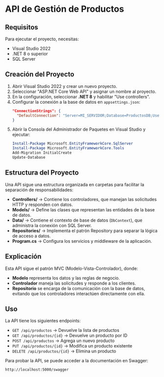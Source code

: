 # API de Gestión de Productos

## Requisitos

Para ejecutar el proyecto, necesitas:
- Visual Studio 2022 
- .NET 8 o superior
- SQL Server

## Creación del Proyecto

1. Abrir Visual Studio 2022 y crear un nuevo proyecto.
2. Seleccionar "ASP.NET Core Web API" y asignar un nombre al proyecto.
3. En la configuración, seleccionar **.NET 8** y habilitar "Use controllers".
4. Configurar la conexión a la base de datos en `appsettings.json`:
   ```json
   "ConnectionStrings": {
     "DefaultConnection": "Server=MI_SERVIDOR;Database=ProductosDB;User Id=MI_USUARIO;Password=MI_CONTRASEÑA;TrustServerCertificate=True;"
   }
   ```
5. Abrir la Consola del Administrador de Paquetes en Visual Studio y ejecutar:
   ```powershell
   Install-Package Microsoft.EntityFrameworkCore.SqlServer
   Install-Package Microsoft.EntityFrameworkCore.Tools
   Add-Migration InitialCreate
   Update-Database
   ```

## Estructura del Proyecto

Una API sigue una estructura organizada en carpetas para facilitar la separación de responsabilidades:

- **Controllers/** → Contiene los controladores, que manejan las solicitudes HTTP y responden con datos.
- **Models/** → Define las clases que representan las entidades de la base de datos.
- **Data/** → Contiene el contexto de base de datos (`DbContext`), que administra la conexión con SQL Server.
- **Repositories/** → Implementa el patrón Repository para separar la lógica de acceso a datos.
- **Program.cs** → Configura los servicios y middleware de la aplicación.

## Explicación

Esta API sigue el patrón MVC (Modelo-Vista-Controlador), donde:
- **Modelo** representa los datos y las reglas de negocio.
- **Controlador** maneja las solicitudes y responde a los clientes.
- **Repositorio** se encarga de la comunicación con la base de datos, evitando que los controladores interactúen directamente con ella.

## Uso

La API tiene los siguientes endpoints:
- `GET /api/productos` → Devuelve la lista de productos
- `GET /api/productos/{id}` → Devuelve un producto por ID
- `POST /api/productos` → Agrega un nuevo producto
- `PUT /api/productos/{id}` → Modifica un producto existente
- `DELETE /api/productos/{id}` → Elimina un producto

Para probar la API, se puede acceder a la documentación en Swagger:
   ```
   http://localhost:5000/swagger
   ```
